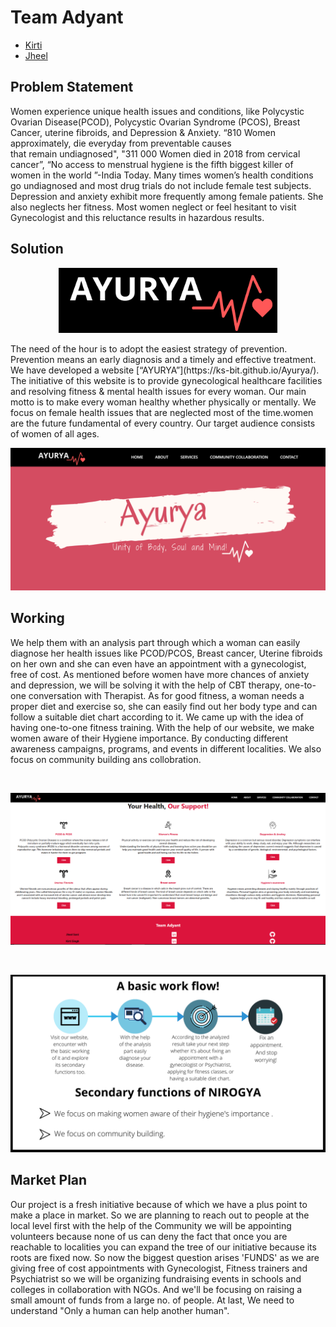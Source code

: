 # Team Adyant
* [Kirti](https://www.linkedin.com/in/kirtisingh2203/)
* [Jheel](https://www.linkedin.com/in/jheel-soni/)

## Problem Statement
Women experience unique health issues and conditions, like Polycystic Ovarian Disease(PCOD), Polycystic Ovarian Syndrome (PCOS), Breast Cancer, uterine fibroids, and Depression & Anxiety. 
    “810 Women approximately, die everyday from preventable causes         
             that remain undiagnosed", 
    "311 000 Women died in 2018 from cervical cancer”,
    “No access to menstrual hygiene is the fifth biggest killer of women
     in the world ”-India Today.
Many times women’s health conditions go undiagnosed and most drug trials do not include female test subjects. Depression and anxiety exhibit more frequently among female patients. She also neglects her fitness. 
Most women neglect or feel hesitant to visit Gynecologist and this reluctance results in hazardous results.

## Solution
<p align="center">
<img src="NIROGYA (1).png" width='350'>
</p>
The need of the hour is to adopt the easiest strategy of prevention. Prevention means an early diagnosis and a timely and effective treatment. We have developed a website [“AYURYA”](https://ks-bit.github.io/Ayurya/). The initiative of this website is to provide gynecological healthcare facilities and resolving fitness & mental health issues for every woman. Our main motto is to make every woman healthy whether physically or mentally. We focus on female health issues that are neglected most of the time.women are the future fundamental of every country. Our target audience consists of women of all ages.

<br>

<p align="center">
<img src="a.png" width=''>
</p>

## Working

We help them with an analysis part through which a woman can easily diagnose her health issues like PCOD/PCOS, Breast cancer, Uterine fibroids on her own and she can even have an appointment with a gynecologist, free of cost.
As mentioned before women have more chances of anxiety and depression, we will be solving it with the help of CBT therapy, one-to-one conversation with Therapist.
As for good fitness, a woman needs a proper diet and exercise so, she can easily find out her body type and can follow a suitable diet chart according to it. We came up with the idea of having one-to-one fitness training.
With the help of our website, we make women aware of their Hygiene importance. By conducting different awareness campaigns, programs, and events in different localities. We also focus on community building ans collobration.

<br>
<p align="center">
<img src="b.png" width=''>
</p>
<br>
<p align="center">
<img src="c (2).png" width='700'>
</p>

## Market Plan
Our project is a fresh initiative because of which we have a plus point to make a place in market. So we are planning to reach out to people at the local level first with the help of the Community we will be appointing volunteers because none of us can deny the fact that once you are reachable to localities you can expand the tree of our initiative because its roots are fixed now. So now the biggest question arises 'FUNDS' as we are giving free of cost appointments with Gynecologist, Fitness trainers and Psychiatrist so we will be organizing fundraising events in schools and colleges in collaboration with NGOs. And we'll be focusing on raising a small amount of funds from a large no. of people. At last, We need to understand "Only a human can help another human".
